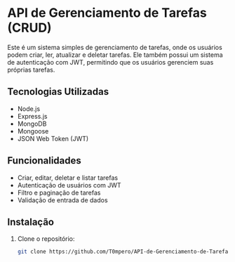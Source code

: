 # API de Gerenciamento de Tarefas (CRUD)
 Este é um sistema simples de gerenciamento de tarefas, onde os usuários podem criar, ler, atualizar e deletar tarefas. Ele também possui um sistema de autenticação com JWT, permitindo que os usuários gerenciem suas próprias tarefas.


## Tecnologias Utilizadas

- Node.js
- Express.js
- MongoDB
- Mongoose
- JSON Web Token (JWT)


## Funcionalidades

- Criar, editar, deletar e listar tarefas
- Autenticação de usuários com JWT
- Filtro e paginação de tarefas
- Validação de entrada de dados

## Instalação

1. Clone o repositório:

   ```bash
   git clone https://github.com/T0mpero/API-de-Gerenciamento-de-Tarefas--CRUD-.git